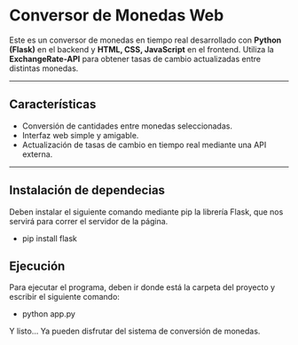 # Conversor de Monedas Web

Este es un conversor de monedas en tiempo real desarrollado con **Python (Flask)** en el backend y **HTML, CSS, JavaScript** en el frontend. Utiliza la **ExchangeRate-API** para obtener tasas de cambio actualizadas entre distintas monedas.

---

##  Características

- Conversión de cantidades entre monedas seleccionadas.
- Interfaz web simple y amigable.
- Actualización de tasas de cambio en tiempo real mediante una API externa.

---

## Instalación de dependecias

Deben instalar el siguiente comando mediante pip la librería Flask, que nos servirá para correr el servidor de la página.

- pip install flask

## Ejecución

Para ejecutar el programa, deben ir donde está la carpeta del proyecto y escribir el siguiente comando:

- python app.py

Y listo... Ya pueden disfrutar del sistema de conversión de monedas.
